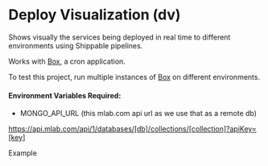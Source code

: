 # Deploy Visualization (dv)
Shows visually the services being deployed in real time to different environments using Shippable pipelines.

Works with [Box][1], a cron  application.

To test this project, run multiple instances of [Box][1] on different environments.

#### Environment Variables Required:
 - MONGO_API_URL (this mlab.com api url as we use that as a remote db)

https://api.mlab.com/api/1/databases/[db]/collections/[collection]?apiKey=[key]

[1]: https://github.com/aye0aye/box

Example
